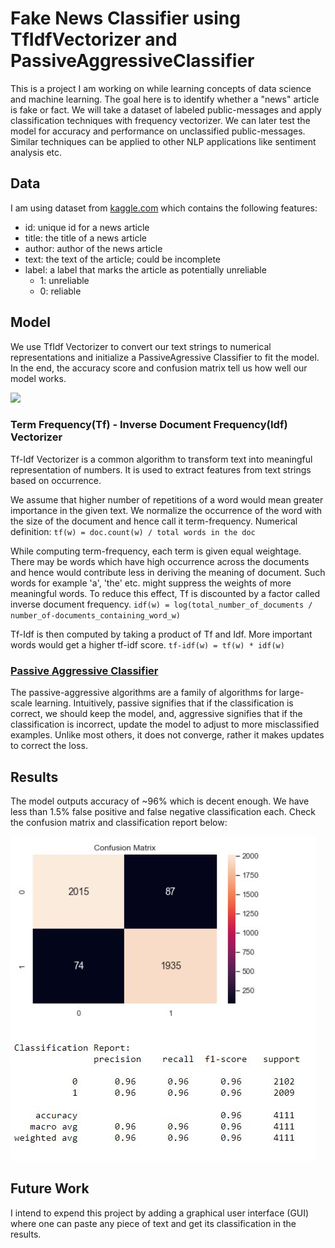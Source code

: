 # Fake News Classifier using TfIdfVectorizer and PassiveAggressiveClassifier

This is a project I am working on while learning concepts of data science and machine learning. The goal here is to identify whether a "news" article is fake or fact. We will take a dataset of labeled public-messages and apply classification techniques with frequency vectorizer. We can later test the model for accuracy and performance on unclassified public-messages. Similar techniques can be applied to other NLP applications like sentiment analysis etc.

## Data

I am using dataset from [kaggle.com](https://www.kaggle.com/c/fake-news/data) which contains the following features:

- id: unique id for a news article
- title: the title of a news article
- author: author of the news article
- text: the text of the article; could be incomplete
- label: a label that marks the article as potentially unreliable
	- 1: unreliable
	- 0: reliable

## Model

We use TfIdf Vectorizer to convert our text strings to numerical representations and initialize a PassiveAgressive Classifier to fit the model. In the end, the accuracy score and confusion matrix tell us how well our model works.

![](https://ars.els-cdn.com/content/image/1-s2.0-S0378437119317546-gr1.jpg)

### Term Frequency(Tf) - Inverse Document Frequency(Idf) Vectorizer
Tf-Idf Vectorizer is a common algorithm to transform text into meaningful representation of numbers. It is used to extract features from text strings based on occurrence.

We assume that higher number of repetitions of a word would mean greater importance in the given text. We normalize the occurrence of the word with the size of the document and hence call it term-frequency.
Numerical definition:
`tf(w) = doc.count(w) / total words in the doc`

While computing term-frequency, each term is given equal weightage. There may be words which have high occurrence across the documents and hence would contribute less in deriving the meaning of document. Such words for example 'a', 'the' etc. might suppress the weights of more meaningful words. To reduce this effect, Tf is discounted by a factor called inverse document frequency.
`idf(w) = log(total_number_of_documents / number_of-documents_containing_word_w)`

Tf-Idf is then computed by taking a product of Tf and Idf. More important words would get a higher tf-idf score.
`tf-idf(w) = tf(w) * idf(w)`

### [Passive Aggressive Classifier](http://jmlr.csail.mit.edu/papers/volume7/crammer06a/crammer06a.pdf)
The passive-aggressive algorithms are a family of algorithms for large-scale learning.
Intuitively, passive signifies that if the classification is correct, we should keep the model, and, aggressive signifies that if the classification is incorrect, update the model to adjust to more misclassified examples. Unlike most others, it does not converge, rather it makes updates to correct the loss.

## Results

The model outputs accuracy of ~96% which is decent enough. We have less than 1.5% false positive and false negative classification each. Check the confusion matrix and classification report below:

![](results.JPG)

## Future Work
I intend to expend this project by adding a graphical user interface (GUI) where one can paste any piece of text and get its classification in the results.
